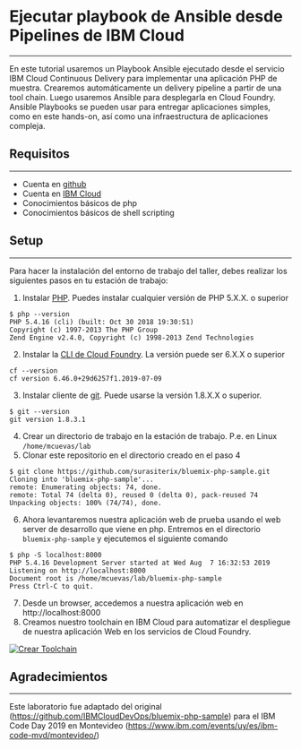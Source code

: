 # Ejecutar playbook de Ansible desde Pipelines de IBM Cloud
---
En este tutorial usaremos un Playbook Ansible ejecutado desde el servicio IBM Cloud Continuous Delivery para implementar una aplicación PHP de muestra. Crearemos automáticamente un delivery pipeline a partir de una tool chain. Luego usaremos Ansible para desplegarla en Cloud Foundry. Ansible Playbooks se pueden usar para entregar aplicaciones simples, como en este hands-on, así como una infraestructura de aplicaciones compleja.

## Requisitos
---
- Cuenta en [github](https://github.com)
- Cuenta en [IBM Cloud](https://cloud.ibm.com)
- Conocimientos básicos de php
- Conocimientos básicos de shell scripting

## Setup
---
Para hacer la instalación del entorno de trabajo del taller, debes realizar los siguientes pasos en tu estación de trabajo:

1. Instalar [PHP](http://php.net/downloads.php). Puedes instalar cualquier versión de PHP 5.X.X. o superior
```
$ php --version
PHP 5.4.16 (cli) (built: Oct 30 2018 19:30:51)
Copyright (c) 1997-2013 The PHP Group
Zend Engine v2.4.0, Copyright (c) 1998-2013 Zend Technologies
```
2. Instalar la [CLI de Cloud Foundry](https://docs.cloudfoundry.org/cf-cli/install-go-cli.html). La versión puede ser 6.X.X o superior
```
cf --version
cf version 6.46.0+29d6257f1.2019-07-09
```
3. Instalar cliente de [git](https://git-scm.com/downloads). Puede usarse la versión 1.8.X.X o superior.
```
$ git --version
git version 1.8.3.1
```
4. Crear un directorio de trabajo en la estación de trabajo. P.e. en Linux ```/home/mcuevas/lab```
5. Clonar este repositorio en el directorio creado en el paso 4
```
$ git clone https://github.com/surasiterix/bluemix-php-sample.git
Cloning into 'bluemix-php-sample'...
remote: Enumerating objects: 74, done.
remote: Total 74 (delta 0), reused 0 (delta 0), pack-reused 74
Unpacking objects: 100% (74/74), done.
```
6. Ahora levantaremos nuestra aplicación web de prueba usando el web server de desarrollo que viene en php. Entremos en el directorio ```bluemix-php-sample``` y ejecutemos el siguiente comando
```
$ php -S localhost:8000
PHP 5.4.16 Development Server started at Wed Aug  7 16:32:53 2019
Listening on http://localhost:8000
Document root is /home/mcuevas/lab/bluemix-php-sample
Press Ctrl-C to quit.
```
7. Desde un browser, accedemos a nuestra aplicación web en http://localhost:8000
8. Creamos nuestro toolchain en IBM Cloud para automatizar el despliegue de nuestra aplicación Web en los servicios de Cloud Foundry.

[![Crear Toolchain](https://console.ng.bluemix.net/devops/graphics/create_toolchain_button.png)](https://console.ng.bluemix.net/devops/setup/deploy/?repository=https://github.com/surasiterix/bluemix-php-sample)

## Agradecimientos
---
Este laboratorio fue adaptado del original (https://github.com/IBMCloudDevOps/bluemix-php-sample) para el IBM Code Day 2019 en Montevideo (https://www.ibm.com/events/uy/es/ibm-code-mvd/montevideo/)
